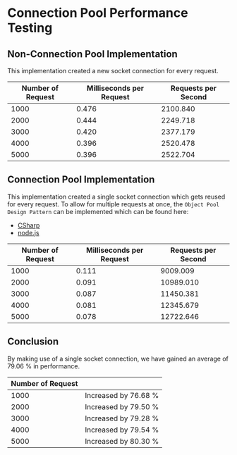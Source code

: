 # Connection Pool Performance Testing

## Non-Connection Pool Implementation

This implementation created a new socket connection for every request.

| Number of Request | Milliseconds per Request | Requests per Second |
| ----------------- | ------------------------ | ------------------- |
| 1000              | 0.476                    | 2100.840            |
| 2000              | 0.444                    | 2249.718            |
| 3000              | 0.420                    | 2377.179            |
| 4000              | 0.396                    | 2520.478            |
| 5000              | 0.396                    | 2522.704            | 

## Connection Pool Implementation

This implementation created a single socket connection which gets reused for every request. To allow for multiple requests at once, the `Object Pool Design Pattern` can be implemented which can be found here:

* [CSharp](https://github.com/barend-erasmus/connection-pool-performance-testing/blob/master/src/examples/ObjectPool.cs)
* [node.js](https://github.com/barend-erasmus/connection-pool-performance-testing/blob/master/src/examples/object-pool.ts)

| Number of Request | Milliseconds per Request | Requests per Second |
| ----------------- | ------------------------ | ------------------- |
| 1000              | 0.111                    | 9009.009            |
| 2000              | 0.091                    | 10989.010           |
| 3000              | 0.087                    | 11450.381           |
| 4000              | 0.081                    | 12345.679           |
| 5000              | 0.078                    | 12722.646           | 

## Conclusion

By making use of a single socket connection, we have gained an average of 79.06 % in performance.

| Number of Request |                      |
| ----------------- | -------------------- |
| 1000              | Increased by 76.68 % |
| 2000              | Increased by 79.50 % |
| 3000              | Increased by 79.28 % |
| 4000              | Increased by 79.54 % |
| 5000              | Increased by 80.30 % |